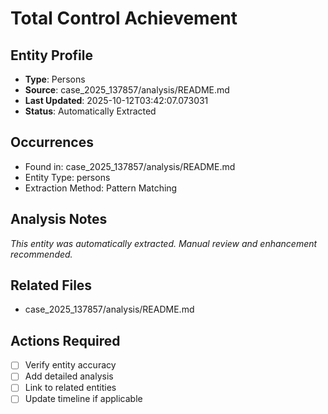 # Total Control Achievement

## Entity Profile
- **Type**: Persons
- **Source**: case_2025_137857/analysis/README.md
- **Last Updated**: 2025-10-12T03:42:07.073031
- **Status**: Automatically Extracted

## Occurrences
- Found in: case_2025_137857/analysis/README.md
- Entity Type: persons
- Extraction Method: Pattern Matching

## Analysis Notes
*This entity was automatically extracted. Manual review and enhancement recommended.*

## Related Files
- case_2025_137857/analysis/README.md

## Actions Required
- [ ] Verify entity accuracy
- [ ] Add detailed analysis
- [ ] Link to related entities
- [ ] Update timeline if applicable
